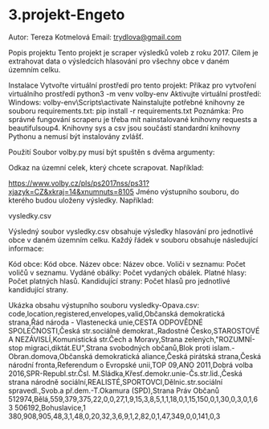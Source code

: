 # 3.projekt-Engeto

Autor: Tereza Kotmelová Email: trydlova@gmail.com 

Popis projektu Tento projekt je scraper výsledků voleb z roku 2017. Cílem je extrahovat data o výsledcích hlasování pro všechny obce v daném územním celku.

Instalace Vytvořte virtuální prostředí pro tento projekt: Příkaz pro vytvoření virtuálního prostředí python3 -m venv volby-env Aktivujte virtuální prostředí: Windows: volby-env\Scripts\activate Nainstalujte potřebné knihovny ze souboru requirements.txt: pip install -r requirements.txt Poznámka: Pro správné fungování scraperu je třeba mít nainstalované knihovny requests a beautifulsoup4. Knihovny sys a csv jsou součástí standardní knihovny Pythonu a nemusí být instalovány zvlášť.

Použití Soubor volby.py musí být spuštěn s dvěma argumenty:

Odkaz na územní celek, který chcete scrapovat. Například:

https://www.volby.cz/pls/ps2017nss/ps31?xjazyk=CZ&xkraj=14&xnumnuts=8105 Jméno výstupního souboru, do kterého budou uloženy výsledky. Například:

vysledky.csv

Výsledný soubor vysledky.csv obsahuje výsledky hlasování pro jednotlivé obce v daném územním celku. Každý řádek v souboru obsahuje následující informace:

Kód obce: Kód obce. Název obce: Název obce. Voliči v seznamu: Počet voličů v seznamu. Vydáné obálky: Počet vydaných obálek. Platné hlasy: Počet platných hlasů. Kandidující strany: Počet hlasů pro jednotlivé kandidující strany.

Ukázka obsahu výstupního souboru vysledky-Opava.csv: code,location,registered,envelopes,valid,Občanská demokratická strana,Řád národa - Vlastenecká unie,CESTA ODPOVĚDNÉ SPOLEČNOSTI,Česká str.sociálně demokrat.,Radostné Česko,STAROSTOVÉ A NEZÁVISLÍ,Komunistická str.Čech a Moravy,Strana zelených,"ROZUMNÍ-stop migraci,diktát.EU",Strana svobodných občanů,Blok proti islam.-Obran.domova,Občanská demokratická aliance,Česká pirátská strana,Česká národní fronta,Referendum o Evropské unii,TOP 09,ANO 2011,Dobrá volba 2016,SPR-Republ.str.Čsl. M.Sládka,Křesť.demokr.unie-Čs.str.lid.,Česká strana národně sociální,REALISTÉ,SPORTOVCI,Dělnic.str.sociální spravedl.,Svob.a př.dem.-T.Okamura (SPD),Strana Práv Občanů 512974,Bělá,559,379,375,22,0,0,27,1,9,15,3,8,5,1,1,18,0,1,15,150,0,1,30,0,3,0,1,63 506192,Bohuslavice,1 380,908,905,48,3,1,48,0,20,32,3,6,9,1,2,82,0,1,47,349,0,0,141,0,3
